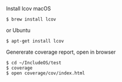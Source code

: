 Install lcov macOS
```
$ brew install lcov
```

or Ubuntu
```
$ apt-get install lcov
```

Genererate coverage report, open in browser
```
$ cd ~/IncludeOS/test
$ coverage
$ open coverage/cov/index.html
```
